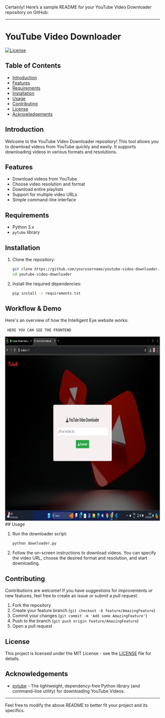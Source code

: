 Certainly! Here’s a sample README for your YouTube Video Downloader repository on GitHub:

---

# YouTube Video Downloader

[![License](https://img.shields.io/badge/license-MIT-blue.svg)](LICENSE)

## Table of Contents

- [Introduction](#introduction)
- [Features](#features)
- [Requirements](#requirements)
- [Installation](#installation)
- [Usage](#usage)
- [Contributing](#contributing)
- [License](#license)
- [Acknowledgements](#acknowledgements)

## Introduction

Welcome to the YouTube Video Downloader repository! This tool allows you to download videos from YouTube quickly and easily. It supports downloading videos in various formats and resolutions.

## Features

- Download videos from YouTube
- Choose video resolution and format
- Download entire playlists
- Support for multiple video URLs
- Simple command-line interface

## Requirements

- Python 3.x
- `pytube` library

## Installation

1. Clone the repository:

    ```sh
    git clone https://github.com/yourusername/youtube-video-downloader.git
    cd youtube-video-downloader
    ```

2. Install the required dependencies:

    ```sh
    pip install -r requirements.txt
    ```

## Workflow & Demo

Here's an overview of how the Intelligent Eye website works:

` HERE YOU CAN SEE THE FRONTEND`

<img src="https://github.com/Muheet-m1/YouTube_video-downloader/blob/main/frontend/Screenshot%202024-06-27%20120300.png" height="600">
## Usage

1. Run the downloader script:

    ```sh
    python downloader.py
    ```

2. Follow the on-screen instructions to download videos. You can specify the video URL, choose the desired format and resolution, and start downloading.

## Contributing

Contributions are welcome! If you have suggestions for improvements or new features, feel free to create an issue or submit a pull request.

1. Fork the repository
2. Create your feature branch (`git checkout -b feature/AmazingFeature`)
3. Commit your changes (`git commit -m 'Add some AmazingFeature'`)
4. Push to the branch (`git push origin feature/AmazingFeature`)
5. Open a pull request

## License

This project is licensed under the MIT License - see the [LICENSE](LICENSE) file for details.

## Acknowledgements

- [pytube](https://github.com/pytube/pytube) - The lightweight, dependency-free Python library (and command-line utility) for downloading YouTube Videos.

---

Feel free to modify the above README to better fit your project and its specifics.
